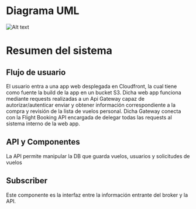 # Diagrama UML
![Alt text](https://github.com/MrBased/back-e1/blob/main/docs/entrega1uml.jpg)
# Resumen del sistema
## Flujo de usuario
El usuario entra a una app web desplegada en Cloudfront, la cual tiene como fuente la build de la app en un bucket S3. Dicha web app funciona mediante requests realizadas a un Api Gateway capaz de autorizar/autenticar enviar y obtener información correspondiente a la compra y revisión de la lista de vuelos personal. Dicha Gateway conecta con la Flight Booking API encargada de delegar todas las requests al sistema interno de la web app.
## API y Componentes
La API permite manipular la DB que guarda vuelos, usuarios y solicitudes de vuelos
## Subscriber
Este componente es la interfaz entre la información entrante del broker y la API.
